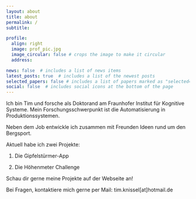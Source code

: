```yaml
---
layout: about
title: about
permalink: /
subtitle:

profile:
  align: right
  image: prof_pic.jpg
  image_circular: false # crops the image to make it circular
  address:

news: false  # includes a list of news items
latest_posts: true  # includes a list of the newest posts
selected_papers: false # includes a list of papers marked as "selected={true}"
social: false  # includes social icons at the bottom of the page
---
```


Ich bin Tim und forsche als Doktorand am Fraunhofer Institut für Kognitive Systeme. Mein Forschungsschwerpunkt ist die Automatisierung in Produktionssystemen.

Neben dem Job entwickle ich zusammen mit Freunden Ideen rund um den Bergsport.

Aktuell habe ich zwei Projekte:

1. Die Gipfelstürmer-App

2. Die Höhenmeter Challenge

Schau dir gerne meine Projekte auf der Webseite an!

Bei Fragen, kontaktiere mich gerne per Mail: tim.knissel[at]hotmail.de
